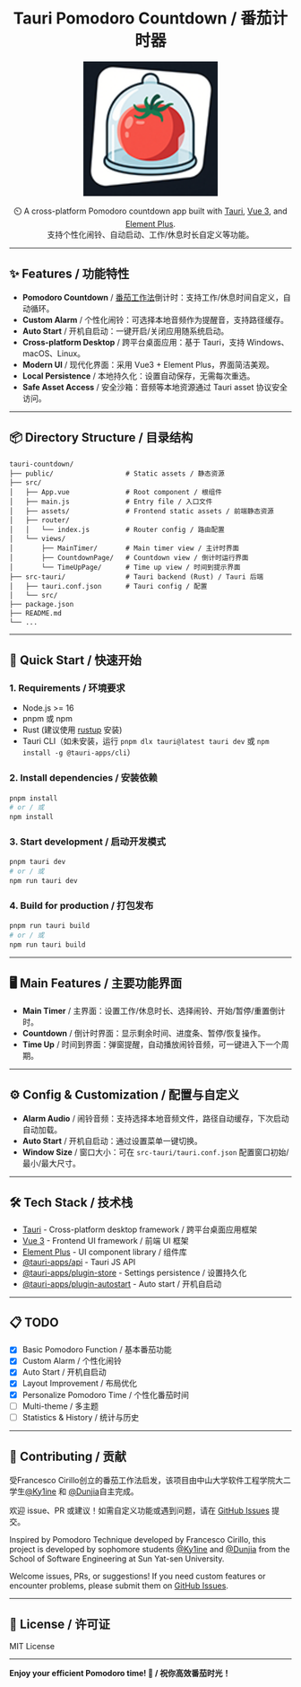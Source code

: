 <h1 align="center">Tauri Pomodoro Countdown / 番茄计时器</h1>

<p align="center">
  <img src="src-tauri/icons/128x128.png" alt="Logo" width="240" height="240">
</p>

<p align="center">
  ⏲️ A cross-platform Pomodoro countdown app built with <a href="https://tauri.app/">Tauri</a>, <a href="https://vuejs.org/">Vue 3</a>, and <a href="https://element-plus.org/">Element Plus</a>.<br>
  支持个性化闹铃、自动启动、工作/休息时长自定义等功能。
</p>

---

## ✨ Features / 功能特性

- **Pomodoro Countdown** / [番茄工作法](https://zh.wikipedia.org/zh-cn/%E7%95%AA%E8%8C%84%E5%B7%A5%E4%BD%9C%E6%B3%95)倒计时：支持工作/休息时间自定义，自动循环。
- **Custom Alarm** / 个性化闹铃：可选择本地音频作为提醒音，支持路径缓存。
- **Auto Start** / 开机自启动：一键开启/关闭应用随系统启动。
- **Cross-platform Desktop** / 跨平台桌面应用：基于 Tauri，支持 Windows、macOS、Linux。
- **Modern UI** / 现代化界面：采用 Vue3 + Element Plus，界面简洁美观。
- **Local Persistence** / 本地持久化：设置自动保存，无需每次重选。
- **Safe Asset Access** / 安全沙箱：音频等本地资源通过 Tauri asset 协议安全访问。

---

## 📦 Directory Structure / 目录结构

```
tauri-countdown/
├── public/                  # Static assets / 静态资源
├── src/
│   ├── App.vue              # Root component / 根组件
│   ├── main.js              # Entry file / 入口文件
│   ├── assets/              # Frontend static assets / 前端静态资源
│   ├── router/
│   │   └── index.js         # Router config / 路由配置
│   └── views/
│       ├── MainTimer/       # Main timer view / 主计时界面
│       ├── CountdownPage/   # Countdown view / 倒计时运行界面
│       └── TimeUpPage/      # Time up view / 时间到提示界面
├── src-tauri/               # Tauri backend (Rust) / Tauri 后端
│   ├── tauri.conf.json      # Tauri config / 配置
│   └── src/
├── package.json
├── README.md
└── ...
```

---

## 🚀 Quick Start / 快速开始

### 1. Requirements / 环境要求

- Node.js >= 16
- pnpm 或 npm
- Rust (建议使用 [rustup](https://rustup.rs/) 安装)
- Tauri CLI（如未安装，运行 `pnpm dlx tauri@latest tauri dev` 或 `npm install -g @tauri-apps/cli`）

### 2. Install dependencies / 安装依赖

```bash
pnpm install
# or / 或
npm install
```

### 3. Start development / 启动开发模式

```bash
pnpm tauri dev
# or / 或
npm run tauri dev
```

### 4. Build for production / 打包发布

```bash
pnpm run tauri build
# or / 或
npm run tauri build
```

---

## 🖥️ Main Features / 主要功能界面

- **Main Timer** / 主界面：设置工作/休息时长、选择闹铃、开始/暂停/重置倒计时。
- **Countdown** / 倒计时界面：显示剩余时间、进度条、暂停/恢复操作。
- **Time Up** / 时间到界面：弹窗提醒，自动播放闹铃音频，可一键进入下一个周期。

---

## ⚙️ Config & Customization / 配置与自定义

- **Alarm Audio** / 闹铃音频：支持选择本地音频文件，路径自动缓存，下次启动自动加载。
- **Auto Start** / 开机自启动：通过设置菜单一键切换。
- **Window Size** / 窗口大小：可在 `src-tauri/tauri.conf.json` 配置窗口初始/最小/最大尺寸。

---

## 🛠️ Tech Stack / 技术栈

- [Tauri](https://tauri.app/) - Cross-platform desktop framework / 跨平台桌面应用框架
- [Vue 3](https://vuejs.org/) - Frontend UI framework / 前端 UI 框架
- [Element Plus](https://element-plus.org/) - UI component library / 组件库
- [@tauri-apps/api](https://tauri.app/v1/api/js/) - Tauri JS API
- [@tauri-apps/plugin-store](https://tauri.app/v1/plugins/store/) - Settings persistence / 设置持久化
- [@tauri-apps/plugin-autostart](https://tauri.app/v1/plugins/autostart/) - Auto start / 开机自启动

---

## 📋 TODO

- [X] Basic Pomodoro Function / 基本番茄功能
- [X] Custom Alarm / 个性化闹铃
- [X] Auto Start / 开机自启动
- [X] Layout Improvement / 布局优化
- [X] Personalize Pomodoro Time / 个性化番茄时间
- [ ] Multi-theme / 多主题
- [ ] Statistics & History / 统计与历史

---

## 🤝 Contributing / 贡献

受Francesco Cirillo创立的番茄工作法启发，该项目由中山大学软件工程学院大二学生[@Ky1ine](https://github.com/zhongjf25) 和 [@Dunjia](https://github.com/xudong7)自主完成。

欢迎 issue、PR 或建议！如需自定义功能或遇到问题，请在 [GitHub Issues](https://github.com/zhongjf25/tauri-countdownter/issues) 提交。

Inspired by Pomodoro Technique developed by Francesco Cirillo, this project is developed by sophomore students [@Ky1ine](https://github.com/zhongjf25) and [@Dunjia](https://github.com/xudong7) from the School of Software Engineering at Sun Yat-sen University.

Welcome issues, PRs, or suggestions! If you need custom features or encounter problems, please submit them on [GitHub Issues](https://github.com/zhongjf25/tauri-countdownter/issues).

---

## 📄 License / 许可证

MIT License

---

**Enjoy your efficient Pomodoro time! 🍅 / 祝你高效番茄时光！**
